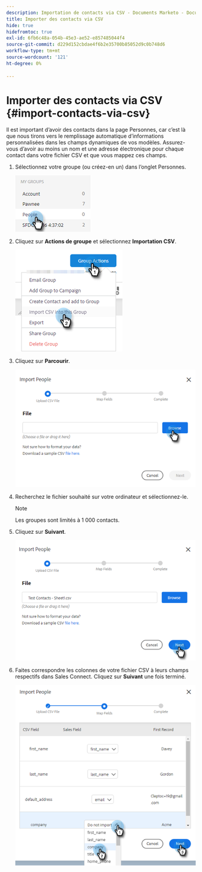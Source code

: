 ```yaml
---
description: Importation de contacts via CSV - Documents Marketo - Documentation du produit
title: Importer des contacts via CSV
hide: true
hidefromtoc: true
exl-id: 6fb6c48a-054b-45e3-ae52-e857485044f4
source-git-commit: d229d152cbdae4f6b2e35700b85052d9c0b748d6
workflow-type: tm+mt
source-wordcount: '121'
ht-degree: 0%

---
```


# Importer des contacts via CSV {#import-contacts-via-csv}

Il est important d’avoir des contacts dans la page Personnes, car c’est là que nous tirons vers le remplissage automatique d’informations personnalisées dans les champs dynamiques de vos modèles. Assurez-vous d’avoir au moins un nom et une adresse électronique pour chaque contact dans votre fichier CSV et que vous mappez ces champs.

1. Sélectionnez votre groupe (ou créez-en un) dans l’onglet Personnes.

   ![](assets/import-contacts-via-csv-1.png)

1. Cliquez sur **Actions de groupe** et sélectionnez **Importation CSV**.

   ![](assets/import-contacts-via-csv-2.png)

1. Cliquez sur **Parcourir**.

   ![](assets/import-contacts-via-csv-3.png)

1. Recherchez le fichier souhaité sur votre ordinateur et sélectionnez-le.

   >[!NOTE]
   >
   >Les groupes sont limités à 1 000 contacts.

1. Cliquez sur **Suivant**.

   ![](assets/import-contacts-via-csv-4.png)

1. Faites correspondre les colonnes de votre fichier CSV à leurs champs respectifs dans Sales Connect. Cliquez sur **Suivant** une fois terminé.

   ![](assets/import-contacts-via-csv-5.png)
